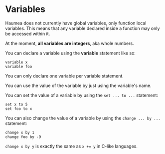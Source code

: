 # Variables
Haumea does not currently have global variables, only function local variables. This means that any variable declared inside a function may only be accessed within it.

At the moment, **all variables are integers**, aka whole numbers.

You can declare a variable using the **variable** statement like so:
```
variable x
variable foo
```
You can only declare one variable per variable statement.

You can use the value of the variable by just using the variable's name.

You can set the value of a variable by using the `set ... to ...` statement:
```
set x to 5
set foo to x
```

You can also change the value of a variable by using the `change ... by ...` statement:
```
change x by 1
change foo by -9
```
`change x by y` is exactly the same as `x += y` in C-like languages.

